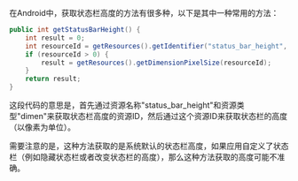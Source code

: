 在Android中，获取状态栏高度的方法有很多种，以下是其中一种常用的方法：

```java
public int getStatusBarHeight() {
    int result = 0;
    int resourceId = getResources().getIdentifier("status_bar_height", "dimen", "android");
    if (resourceId > 0) {
        result = getResources().getDimensionPixelSize(resourceId);
    }
    return result;
}
```

这段代码的意思是，首先通过资源名称"status_bar_height"和资源类型"dimen"来获取状态栏高度的资源ID，然后通过这个资源ID来获取状态栏的高度（以像素为单位）。

需要注意的是，这种方法获取的是系统默认的状态栏高度，如果应用自定义了状态栏（例如隐藏状态栏或者改变状态栏的高度），那么这种方法获取的高度可能不准确。